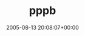 ---
title:		"pppb"
type:		"photos"
mediatype:		"upload"
description:		"TBC"
date:		"2005-08-13 20:08:07+00:00"
album:		"people"
filename:		"pppb.md"
series:		""
cl_public_id:		"people/pppb"
cl_version:		1497005530
format:		"tiff"
bytes:		2772000
width:		1920
height:		1440
colours:
- "#1B1B1B"
- "#767676"
- "#D8D8D8"
- "#949594"
- "#B8B9B8"
exposure_mode:		"Auto"
program:		"Program AE"
aperture:		"3.2"
focal_length:		"7.8 mm"
iso:		"200"
shutter_speed:		"1/181"
metering:		"Multi-segment"
flash:		"Off, Did not fire"
white_balance:		"Auto"
colour_temp:		"No colour temperature"
has_crop:		"No"
orientation:		"Horizontal (normal)"
camera_model:		"FinePix S602 ZOOM"
lens_info:		"No lens info"
artist:		"No artist info"
x_resolution:		"72"
y_resolution:		"72"
---